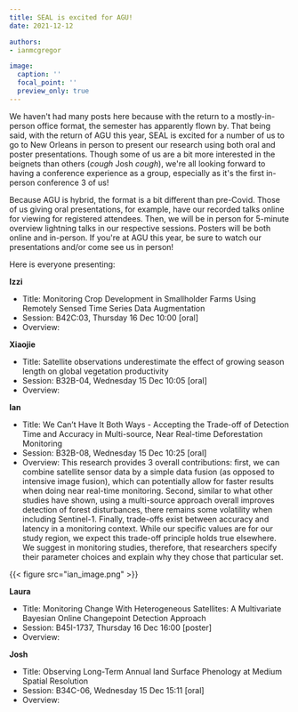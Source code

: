 ```yaml
---
title: SEAL is excited for AGU!
date: 2021-12-12

authors:
- ianmcgregor

image:
  caption: ''
  focal_point: ''
  preview_only: true
---
```

We haven't had many posts here because with the return to a mostly-in-person office format, the semester has apparently flown by. That being said, with the return of AGU this year, SEAL is excited for a number of us to go to New Orleans in person to present our research using both oral and poster presentations. Though some of us are a bit more interested in the beignets than others (*cough* Josh *cough*), we're all looking forward to having a conference experience as a group, especially as it's the first in-person conference 3 of us!

Because AGU is hybrid, the format is a bit different than pre-Covid. Those of us giving oral presentations, for example, have our recorded talks online for viewing for registered attendees. Then, we will be in person for 5-minute overview lightning talks in our respective sessions. Posters will be both online and in-person. If you're at AGU this year, be sure to watch our presentations and/or come see us in person!

Here is everyone presenting:

**Izzi**
- Title: Monitoring Crop Development in Smallholder Farms Using Remotely Sensed Time Series Data Augmentation
- Session: B42C:03, Thursday 16 Dec 10:00 [oral]
- Overview: 

**Xiaojie**
- Title: Satellite observations underestimate the effect of growing season length on global vegetation productivity
- Session: B32B-04, Wednesday 15 Dec 10:05 [oral]
- Overview:

**Ian**
- Title: We Can’t Have It Both Ways - Accepting the Trade-off of Detection Time and Accuracy in Multi-source, Near Real-time Deforestation Monitoring
- Session: B32B-08, Wednesday 15 Dec 10:25 [oral]
- Overview: This research provides 3 overall contributions: first, we can combine satellite sensor data by a simple data fusion (as opposed to intensive image fusion), which can potentially allow for faster results when doing near real-time monitoring. Second, similar to what other studies have shown, using a multi-source approach overall improves detection of forest disturbances, there remains some volatility when including Sentinel-1. Finally, trade-offs exist between accuracy and latency in a monitoring context. While our specific values are for our study region, we expect this trade-off principle holds true elsewhere. We suggest in monitoring studies, therefore, that researchers specify their parameter choices and explain why they chose that particular set.

{{< figure src="ian_image.png" >}}

**Laura**
- Title: Monitoring Change With Heterogeneous Satellites: A Multivariate Bayesian Online Changepoint Detection Approach
- Session: B45I-1737, Thursday 16 Dec 16:00 [poster]
- Overview: 

**Josh**
- Title: Observing Long-Term Annual land Surface Phenology at Medium Spatial Resolution
- Session: B34C-06, Wednesday 15 Dec 15:11 [oral]
- Overview: 

